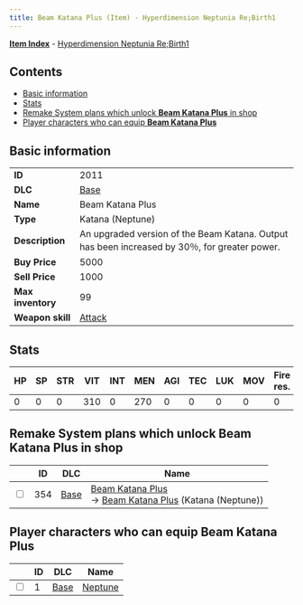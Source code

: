```yaml
---
title: Beam Katana Plus (Item) - Hyperdimension Neptunia Re;Birth1
---
```


[**Item Index**](/neptunia/rb1/item/index.html) - [Hyperdimension Neptunia Re;Birth1](/neptunia/rb1)

## Contents

- [Basic information](#basic-information)
- [Stats](#stats)
- [Remake System plans which unlock **Beam Katana Plus** in shop](#remake-system-plans-which-unlock-beam-katana-plus-in-shop)
- [Player characters who can equip **Beam Katana Plus**](#player-characters-who-can-equip-beam-katana-plus)

## Basic information

|   |   |
| -- | -- |
| **ID** | 2011 |
| **DLC** | [Base](/neptunia/rb1/dlc/1-base.html) |
| **Name** | Beam Katana Plus |
| **Type** | Katana (Neptune) |
| **Description** | An upgraded version of the Beam Katana. Output has been increased by 30％, for greater power. |
| **Buy Price** | 5000 |
| **Sell Price** | 1000 |
| **Max inventory** | 99 |
| **Weapon skill** | [Attack](/neptunia/rb1/skill/1-1-attack.html) |


## Stats

| HP | SP | STR | VIT | INT | MEN | AGI | TEC | LUK | MOV | Fire res. | Ice res. | Wind res. | Lightning res. |
| -- | -- | --- | --- | --- | --- | --- | --- | --- | --- | --------- | -------- | --------- | -------------- |
| 0 | 0 | 0 | 310 | 0 | 270 | 0 | 0 | 0 | 0 | 0 | 0 | 0 | 0 |


## Remake System plans which unlock **Beam Katana Plus** in shop

|    | ID | DLC | Name |
| -- | -- | --- | ---- |
| <input type="checkbox" id="rb1-remake-1-354" class="trackbox" /> | 354 | [Base](/neptunia/rb1/dlc/1-base.html) | [Beam Katana Plus](/neptunia/rb1/remake/1-354-beam-katana-plus.html)<br /> → [Beam Katana Plus](/neptunia/rb1/item/1-2011-beam-katana-plus.html) (Katana (Neptune)) |


## Player characters who can equip **Beam Katana Plus**

|    | ID | DLC | Name |
| -- | -- | --- | ---- |
| <input type="checkbox" id="rb1-player-1-1" class="trackbox" /> | 1 | [Base](/neptunia/rb1/dlc/1-base.html) | [Neptune](/neptunia/rb1/player/1-1-neptune.html) |
